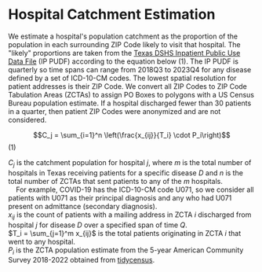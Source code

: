 # Hospital Catchment Estimation
We estimate a hospital's population catchment as the proportion of the population in each surrounding ZIP Code likely to visit that hospital. The "likely" proportions are taken from the [Texas DSHS Inpatient Public Use Data File](https://www.dshs.texas.gov/center-health-statistics/texas-health-care-information-collection/health-data-researcher-information/texas-hospital-emergency-department-research-data-file-ed-rdf/texas-inpatient-public-use-data-file-pudf) (IP PUDF) according to the equation below (1). The IP PUDF is quarterly so time spans can range from 2018Q3 to 2023Q4 for any disease defined by a set of ICD-10-CM codes. The lowest spatial resolution for patient addresses is their ZIP Code. We convert all ZIP Codes to ZIP Code Tabulation Areas (ZCTAs) to assign PO Boxes to polygons with a US Census Bureau population estimate. If a hospital discharged fewer than 30 patients in a quarter, then patient ZIP Codes were anonymized and are not considered.

$$C_j = \sum_{i=1}^n \left(\frac{x_{ij}}{T_i} \cdot P_i\right)$$ (1)

$C_j$ is the catchment population for hospital $j$, where $m$ is the total number of hospitals in Texas receiving patients for a specific disease $D$ and $n$ is the total number of ZCTAs that sent patients to any of the $m$ hospitals. <br/>
&nbsp;&nbsp;&nbsp;&nbsp;For example, COVID-19 has the ICD-10-CM code U071, so we consider all patients with U071 as their principal diagnosis and any who had U071 present on admittance (secondary diagnosis). <br/>
$x_{ij}$ is the count of patients with a mailing address in ZCTA $i$ discharged from hospital $j$ for disease $D$ over a specified span of time $Q$. <br/>
$T_i = \sum_{j=1}^m x_{ij}$ is the total patients originating in ZCTA $i$ that went to any hospital. <br/>
$P_i$ is the ZCTA population estimate from the 5-year American Community Survey 2018-2022 obtained from [tidycensus](https://walker-data.com/tidycensus/). <br/>
